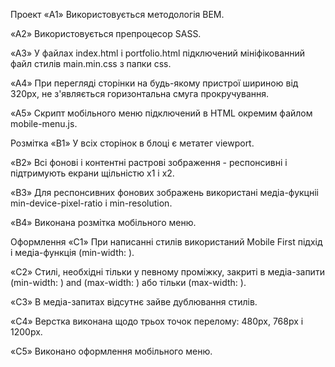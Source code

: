 Проект «A1» Використовується методологія BEM.

«A2» Використовується препроцесор SASS.

«A3» У файлах index.html і portfolio.html підключений мініфікованний файл стилів main.min.css з
папки css.

«A4» При перегляді сторінки на будь-якому пристрої шириною від 320px, не з'являється горизонтальна
смуга прокручування.

«A5» Скрипт мобільного меню підключений в HTML окремим файлом mobile-menu.js.

Розмітка «B1» У всіх сторінок в блоці <head> є метатег viewport.

«B2» Всі фонові і контентні растрові зображення - респонсивні і підтримують екрани щільністю x1 і
x2.

«B3» Для респонсивних фонових зображень використані медіа-фукцніі min-device-pixel-ratio і
min-resolution.

«B4» Виконана розмітка мобільного меню.

Оформлення «C1» При написанні стилів використаний Mobile First підхід і медіа-функція (min-width: ).

«C2» Стилі, необхідні тільки у певному проміжку, закриті в медіа-запити (min-width: ) and
(max-width: ) або тільки (max-width: ).

«C3» В медіа-запитах відсутнє зайве дублювання стилів.

«C4» Верстка виконана щодо трьох точок перелому: 480px, 768px і 1200px.

«C5» Виконано оформлення мобільного меню.
